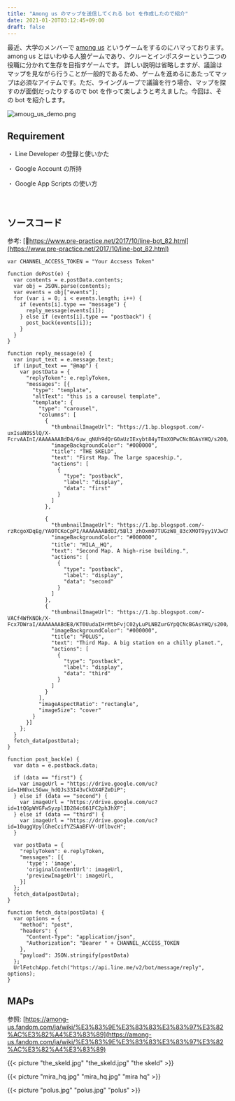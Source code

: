 ```yaml
---
title: "Among us のマップを送信してくれる bot を作成したので紹介"
date: 2021-01-20T03:12:45+09:00
draft: false
---
```


最近、大学のメンバーで [among us](https://ja.wikipedia.org/wiki/Among_Us) というゲームをするのにハマっております。among us とはいわゆる人狼ゲームであり、クルーとインポスターという二つの役職に分かれて生存を目指すゲームです。 詳しい説明は省略しますが、議論はマップを見ながら行うことが一般的であるため、ゲームを進めるにあたってマップは必須なアイテムです。ただ、ライングループで議論を行う場合、マップを探すのが面倒だったりするので bot を作って楽しようと考えました。今回は、その bot を紹介します。

![amoug_us_demo.png](https://s-kaisei.github.io/Ikath-Tech-Blog/images/amoug_us_demo.png)



## Requirement

・ Line Developer の登録と使いかた

・ Google Account の所持

・ Google App Scripts の使い方

   　　　

## ソースコード

参考: [https://www.pre-practice.net/2017/10/line-bot_82.html](https://www.pre-practice.net/2017/10/line-bot_82.html)

```
var CHANNEL_ACCESS_TOKEN = "Your Accsess Token"

function doPost(e) {
  var contents = e.postData.contents;
  var obj = JSON.parse(contents);
  var events = obj["events"];
  for (var i = 0; i < events.length; i++) {
    if (events[i].type == "message") {
      reply_message(events[i]);
    } else if (events[i].type == "postback") {
      post_back(events[i]);
    }
  }
}

function reply_message(e) {
  var input_text = e.message.text;
  if (input_text == "@map") {
    var postData = {
      "replyToken": e.replyToken,
      "messages": [{
        "type": "template",
        "altText": "this is a carousel template",
        "template": {
          "type": "carousel",
          "columns": [
            {
              "thumbnailImageUrl": "https://1.bp.blogspot.com/-uxIsaN0S5lQ/X-FcrvAAInI/AAAAAAABdD4/6uw_qNUh9dQrG0aUzIExybt84yTEmXOPwCNcBGAsYHQ/s200/onepiece01_luffy.png",
              "imageBackgroundColor": "#000000",
              "title": "THE SKELD",
              "text": "First Map. The large spaceship.",
              "actions": [
                {
                  "type": "postback",
                  "label": "display",
                  "data": "first"
                }
              ]
            },
            
            {
              "thumbnailImageUrl": "https://1.bp.blogspot.com/-rzRcgoXDqEg/YAOTCKoCpPI/AAAAAAABdOI/5Bl3_zhOxm07TUGzW8_83cXMOT9yy1VJwCNcBGAsYHQ/s200/onepiece02_zoro_bandana.png",
              "imageBackgroundColor": "#000000",
              "title": "MILA＿HQ",
              "text": "Second Map. A high-rise building.",
              "actions": [
                {
                  "type": "postback",
                  "label": "display",
                  "data": "second"
                }
              ]
            },
            {
              "thumbnailImageUrl": "https://1.bp.blogspot.com/-VACf4WfKNOk/X-Fcx7DWraI/AAAAAAABdE8/KT0UudaIHrMtbFvjC02yLuPLNBZurGYpQCNcBGAsYHQ/s200/onepiece17_doflamingo.png",
              "imageBackgroundColor": "#000000",
              "title": "POLUS",
              "text": "Third Map. A big station on a chilly planet.",
              "actions": [
                {
                  "type": "postback",
                  "label": "display",
                  "data": "third"
                }
              ]
            }
          ],
          "imageAspectRatio": "rectangle",
          "imageSize": "cover"
        }
      }]
    };
  }
  fetch_data(postData);
}

function post_back(e) {
  var data = e.postback.data;
  
  if (data == "first") {
    var imageUrl = "https://drive.google.com/uc?id=1HNhxL5Gww_hdQJs33I43vCkOX4FZeDiP";
  } else if (data == "second") {
    var imageUrl = "https://drive.google.com/uc?id=1tQGpWYGFwSyzplID284c661FC2phJhXF";
  } else if (data == "third") {
    var imageUrl = "https://drive.google.com/uc?id=10uggVpylGheCcifYZSAaBFVY-UflbvcH";
  }

  var postData = {
    "replyToken": e.replyToken,
    "messages": [{
      'type': 'image',
      'originalContentUrl': imageUrl,
      'previewImageUrl': imageUrl,
    }]
  };
  fetch_data(postData);
}

function fetch_data(postData) {
  var options = {
    "method": "post",
    "headers": {
      "Content-Type": "application/json",
      "Authorization": "Bearer " + CHANNEL_ACCESS_TOKEN
    },
    "payload": JSON.stringify(postData)
  };
  UrlFetchApp.fetch("https://api.line.me/v2/bot/message/reply", options);
}
```

## MAPs

参照: [https://among-us.fandom.com/ja/wiki/%E3%83%9E%E3%83%83%E3%83%97%E3%82%AC%E3%82%A4%E3%83%89](https://among-us.fandom.com/ja/wiki/%E3%83%9E%E3%83%83%E3%83%97%E3%82%AC%E3%82%A4%E3%83%89)

{{< picture "the_skeld.jpg" "the_skeld.jpg" "the skeld" >}}

{{< picture "mira_hq.jpg" "mira_hq.jpg" "mira hq" >}}

{{< picture "polus.jpg" "polus.jpg" "polus" >}}



